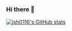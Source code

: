 ### Hi there 👋

[![jsh0116's GitHub stats](https://github-readme-stats.vercel.app/api?username=jsh0116&show_icons=true&theme=dark)](https://github.com/jsh0116/github-readme-stats)

<!--
**jsh0116/jsh0116** is a ✨ _special_ ✨ repository because its `README.md` (this file) appears on your GitHub profile.

Here are some ideas to get you started:

- 🔭 I’m currently working on ...
- 🌱 I’m currently learning ...
- 👯 I’m looking to collaborate on ...
- 🤔 I’m looking for help with ...
- 💬 Ask me about ...
- 📫 How to reach me: ...
- 😄 Pronouns: ...
- ⚡ Fun fact: ...
-->
